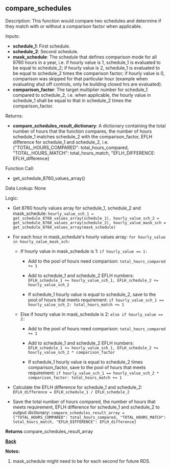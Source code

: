 
## compare_schedules

Description: This function would compare two schedules and determine if they match with or without a comparison factor when applicable.  

Inputs:
- **schedule_1**: First schedule.
- **schedule_2**: Second schedule.
- **mask_schedule**: The schedule that defines comparison mode for all 8760 hours in a year, i.e. if hourly value is 1, schedule_1 is evaluated to be equal to schedule_2; if hourly value is 2, schedule_1 is evaluated to be equal to schedule_2 times the comparison factor; if hourly value is 0, comparison was skipped for that particular hour (example when evaluating shut off controls, only he building closed hrs are evaluated).  
- **comparison_factor**: The target multiplier number for schedule_1 compared to schedule_2, i.e. when applicable, the hourly value in schedule_1 shall be equal to that in schedule_2 times the comparison_factor.

Returns:
- **compare_schedules_result_dictionary**: A dictionary containing the total number of hours that the function compares, the number of hours schedule_1 matches schedule_2 with the comparison_factor, EFLH difference for schedule_1 and schedule_2, i.e. {"TOTAL_HOURS_COMPARED": total_hours_compared, "TOTAL_HOURS_MATCH": total_hours_match, "EFLH_DIFFERENCE: EFLH_difference}

Function Call:

- get_schedule_8760_values_array()

Data Lookup: None

Logic:

- Get 8760 hourly values array for schedule_1, schedule_2 and mask_schedule: `hourly_value_sch_1 = get_schedule_8760_values_array(schedule_1), hourly_value_sch_2 = get_schedule_8760_values_array(schedule_2), hourly_value_mask_sch = get_schedule_8760_values_array(mask_schedule)`

- For each hour in mask_schedule's hourly values array: `for hourly_value in hourly_value_mask_sch:`

  - If hourly value in mask_schedule is 1: `if hourly_value == 1:`

    - Add to the pool of hours need comparison: `total_hours_compared += 1`

    - Add to schedule_1 and schedule_2 EFLH numbers: `EFLH_schedule_1 += hourly_value_sch_1, EFLH_schedule_2 += hourly_value_sch_2`

    - If schedule_1 hourly value is equal to schedule_2, save to the pool of hours that meets requirement: `if hourly_value_sch_1 == hourly_value_sch_2: total_hours_match += 1`

  - Else if hourly value in mask_schedule is 2: `else if hourly_value == 2:`

    - Add to the pool of hours need comparison: `total_hours_compared += 1`

    - Add to schedule_1 and schedule_2 EFLH numbers: `EFLH_schedule_1 += hourly_value_sch_1, EFLH_schedule_2 += hourly_value_sch_2 * comparison_factor`

    - If schedule_1 hourly value is equal to schedule_2 times comparison_factor, save to the pool of hours that meets requirement: `if hourly_value_sch_1 == hourly_value_sch_2 * comparison_factor: total_hours_match += 1`

- Calculate the EFLH difference for schedule_1 and schedule_2: `EFLH_difference = EFLH_schedule_1 / EFLH_schedule_2`

- Save the total number of hours compared, the number of hours that meets requirement, EFLH difference for schedule_1 and schedule_2 to output dictionary: `compare_schedules_result_array = {"TOTAL_HOURS_COMPARED": total_hours_compared, "TOTAL_HOURS_MATCH": total_hours_match, "EFLH_DIFFERENCE": EFLH_difference}`

**Returns** compare_schedules_result_array

**[Back](../_toc.md)**

**Notes:**
1. mask_schedule might need to be for each second for future RDS.
